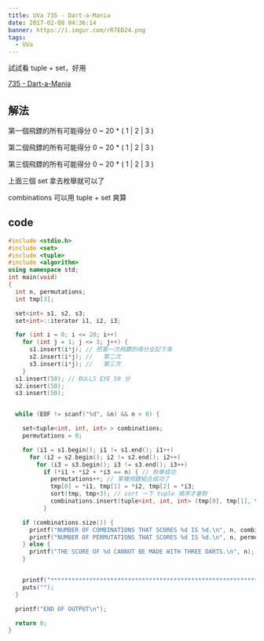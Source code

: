 ```yaml
---
title: UVa 735 - Dart-a-Mania
date: 2017-02-08 04:36:14
banner: https://i.imgur.com/rR7ED24.png
tags:
  - UVa
---
```


試試看 tuple + set，好用

<!--more-->

[735 - Dart-a-Mania](https://uva.onlinejudge.org/external/7/735.pdf)

## 解法

第一個飛鏢的所有可能得分 0 ~ 20 * ( 1 | 2 | 3 )

第二個飛鏢的所有可能得分 0 ~ 20 * ( 1 | 2 | 3 )

第三個飛鏢的所有可能得分 0 ~ 20 * ( 1 | 2 | 3 )

上面三個 set 拿去枚舉就可以了

combinations 可以用 tuple + set 爽算

## code

``` c++
#include <stdio.h>
#include <set>
#include <tuple>
#include <algorithm>
using namespace std;
int main(void)
{
  int n, permutations;
  int tmp[3];

  set<int> s1, s2, s3;
  set<int>::iterator i1, i2, i3;

  for (int i = 0; i <= 20; i++)
    for (int j = 1; j <= 3; j++) {
      s1.insert(i*j); // 把第一次飛鏢的得分全記下來
      s2.insert(i*j); //   第二次
      s3.insert(i*j); //   第三次
    }
  s1.insert(50); // BULLS EYE 50 分
  s2.insert(50);
  s3.insert(50);


  while (EOF != scanf("%d", &n) && n > 0) {

    set<tuple<int, int, int> > combinations;
    permutations = 0;

    for (i1 = s1.begin(); i1 != s1.end(); i1++)
      for (i2 = s2.begin(); i2 != s2.end(); i2++)
        for (i3 = s3.begin(); i3 != s3.end(); i3++)
          if (*i1 + *i2 + *i3 == n) { // 枚舉成功
            permutations++; // 某種飛鏢組合成功了
            tmp[0] = *i1, tmp[1] = *i2, tmp[2] = *i3; 
            sort(tmp, tmp+3); // sort 一下 tuple 順序才會對
            combinations.insert(tuple<int, int, int> (tmp[0], tmp[1], tmp[2]));
          }

    if (combinations.size()) {
      printf("NUMBER OF COMBINATIONS THAT SCORES %d IS %d.\n", n, combinations.size());
      printf("NUMBER OF PERMUTATIONS THAT SCORES %d IS %d.\n", n, permutations);
    } else {
      printf("THE SCORE OF %d CANNOT BE MADE WITH THREE DARTS.\n", n);
    }


    printf("**********************************************************************");
    puts("");
  }

  printf("END OF OUTPUT\n");

  return 0;
}
```

